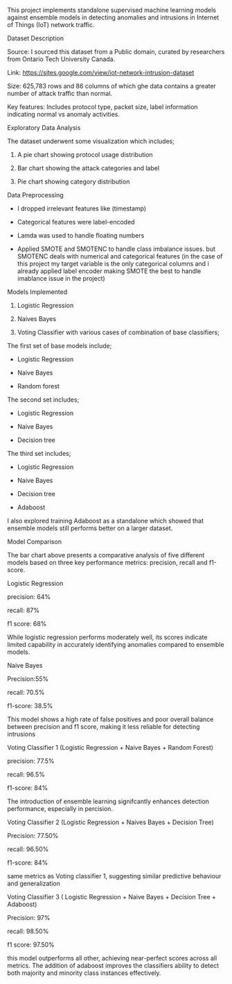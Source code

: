 This project implements standalone supervised machine learning models against ensemble models in detecting anomalies and intrusions in Internet of Things (IoT) network traffic. 

Dataset Description

Source: I sourced this dataset from a Public domain, curated by researchers from Ontario Tech University Canada. 

Link: https://sites.google.com/view/iot-network-intrusion-dataset

Size: 625,783 rows and 86 columns of which ghe data contains a greater number of attack traffic than normal.

Key features: Includes protocol type, packet size, label information indicating normal vs anomaly activities. 

Exploratory Data Analysis

The dataset underwent some visualization which includes;

1. A pie chart showing protocol usage distribution
   
2. Bar chart showing the attack categories and label
   
3. Pie chart showing category distribution

Data Preprocessing 

- I dropped irrelevant features like (timestamp)

- Categorical features were label-encoded

- Lamda was used to handle floating numbers

- Applied SMOTE and SMOTENC to handle class imbalance issues. but SMOTENC deals with numerical and categorical features (in the case of this project my target variable is the only categorical columns and i already applied label encoder making SMOTE the best to handle imablance issue in the project)

Models Implemented 

1. Logistic Regression

2. Naives Bayes

3. Voting Classifier with various cases of combination of base classifiers;

The first set of base models include;

- Logistic Regression

- Naive Bayes

- Random forest

The second set includes;

- Logistic Regression

- Naive Bayes

- Decision tree

The third set includes;

- Logistic Regression

- Naive Bayes

- Decision tree

- Adaboost

I also explored training Adaboost as a standalone which showed that ensemble models still performs better on a larger dataset. 

Model Comparison

The bar chart above presents a comparative analysis of five different models based on three key performance metrics: precision, recall and f1-score. 

Logistic Regression 

precision: 64%

recall: 87%

f1 score: 68%

While logistic regression performs moderately well, its scores indicate limited capability in accurately identifying anomalies compared to ensemble models. 

Naive Bayes 

Precision:55%

recall: 70.5%

f1-score: 38.5%

This model shows a high rate of false positives and poor overall balance between precision and f1 score, making it less reliable for detecting intrusions

Voting Classifier 1 (Logistic Regression + Naive Bayes + Random Forest) 

precision: 77.5%

recall: 96.5%

f1-score: 84%

The introduction of ensemble learning signifcantly enhances detection performance, especially in percision. 

Voting Classifier 2 (Logistic Regression + Naives Bayes + Decision Tree)

Precision: 77.50%

recall: 96.50%

f1-score: 84%

same metrics as Voting classifier 1, suggesting similar predictive behaviour and generalization 

Voting Classifier 3 ( Logistic Regression + Naive Bayes + Decision Tree + Adaboost) 

Precision: 97%

recall: 98.50%

f1 score: 97.50%

this model outperforms all other, achieving near-perfect scores across all metrics. The addition of adaboost improves the classifiers ability to detect both majority and minority class instances effectively. 

